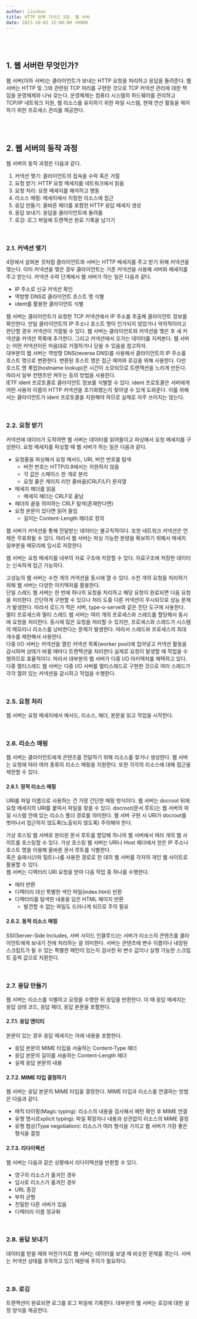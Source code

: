 ```yaml
---
author: jiunkoo
title: HTTP 완벽 가이드 5장. 웹 서버
date: 2023-10-02 15:00:00 +0900
---
```


<br/>
<br/>

## 1. 웹 서버란 무엇인가?

웹 서버(이하 서버)는 클라이언트가 보내는 HTTP 요청을 처리하고 응답을 돌려준다. 웹 서버는 HTTP 및 그와 관련된 TCP 처리를 구현한 것으로 TCP 커넥션 관리에 대한 책임을 운영체제와 나눠 갖는다. 운영체제는 컴퓨터 시스템의 하드웨어를 관리하고 TCP/IP 네트워크 지원, 웹 리소스를 유지하기 위한 파일 시스템, 현재 연산 활동을 제어하기 위한 프로세스 관리를 제공한다.<br/>

<br/>
<br/>

## 2. 웹 서버의 동작 과정

<!-- 그림 5-3 기본 웹 서버 요청의 단계 -->

웹 서버의 동작 과정은 다음과 같다.<br/>

1. 커넥션 맺기: 클라이언트의 접속을 수락 혹은 거절
2. 요청 받기: HTTP 요청 메세지를 네트워크에서 읽음
3. 요청 처리: 요청 메세지를 해석하고 행동
4. 리소스 매핑: 메세지에서 지정한 리소스에 접근
5. 응답 만들기: 올바른 헤더를 포함한 HTTP 응답 메세지 생성
6. 응답 보내기: 응답을 클라이언트에 돌려줌
7. 로깅: 로그 파일에 트랜잭션 완료 기록을 남기기

<br/>

### 2.1. 커넥션 맺기

4장에서 살펴본 것처럼 클라이언트와 서버는 HTTP 메세지를 주고 받기 위해 커넥션을 맺는다. 이미 커넥션을 맺은 경우 클라이언트는 기존 커넥션을 사용해 서버와 메세지를 주고 받는다. 커넥션 수락 단계에서 웹 서버가 하는 일은 다음과 같다.<br/>

* IP 주소로 신규 커넥션 확인
* 역방향 DNS로 클라이언트 호스트 명 식별
* ident를 활용한 클라이언트 식별

웹 서버는 클라이언트가 요청한 TCP 커넥션에서 IP 주소를 추출해 클라이언트 정보를 확인한다. 만일 클라이언트의 IP 주소나 호스트 명이 인가되지 않았거나 악의적이라고 판단할 경우 커넥션이 거절될 수 있다. 웹 서버는 클라이언트와 커넥션을 맺은 후 새 커넥션을 커넥션 목록에 추가한다. 그리고 커넥션에서 오가는 데이터를 지켜본다. 웹 서버는 어떤 커넥션이든 마음대로 거절하거나 닫을 수 있음을 참고하자.<br/>
대부분의 웹 서버는 역방향 DNS(reverse DNS)를 사용해서 클라이언트의 IP 주소를 호스트 명으로 변환한다. 변환된 호스트 명은 접근 제어와 로깅을 위해 사용한다. 다만 호스트 명 룩업(hostname lookup)은 시간이 소모되므로 트랜잭션을 느리게 만든다. 따라서 일부 컨텐츠만 켜두는 등의 방법을 사용한다.<br/>
IETF ident 프로토콜로 클라이언트 정보를 식별할 수 있다. ident 프로토콜은 서버에게 어떤 사용자 이름이 HTTP 커넥션을 초기화했는지 찾아낼 수 있게 도와준다. 이를 위해서는 클라이언트가 ident 프로토콜을 지원해야 하므로 실제로 자주 쓰이지는 않는다.<br/>

<br/>

### 2.2. 요청 받기

<!-- 그림 5-5 커넥션에서 요청 메세지 읽기 -->

커넥션에 데이터가 도착하면 웹 서버는 데이터를 읽어들이고 파싱해서 요청 메세지를 구성한다. 요청 메세지를 파싱할 때 웹 서버가 하는 일은 다음과 같다.<br/>

* 요청줄을 파싱해서 요청 메서드, URI, 버전 번호를 탐색
    * 버전 번호는 HTTP/0.9에서는 지원하지 않음
    * 각 값은 스페이스 한 개로 분리
    * 요청 줄은 캐리지 리턴 줄바꿈(CRLF/LF) 문자열
* 메세지 헤더를 읽음
    * 메세지 헤더는 CRLF로 끝남
* 헤더의 끝을 의미하는 CRLF 탐색(존재한다면)
* 요청 본문이 있다면 읽어 들임
    * 길이는 Content-Length 헤더로 정의

웹 서버가 커넥션을 통해 전달받는 데이터는 불규칙적이다. 또한 네트워크 커넥션은 언제든 무효화될 수 있다. 따라서 웹 서버는 파싱 가능한 분량을 확보하기 위해서 메세지 일부분을 메모리에 임시로 저장한다.<br/>

<!-- 그림 5-6 요청 메세지를 편리한 내부 표현 형태로 파싱 -->

웹 서버는 요청 메세지를 내부의 자료 구조에 저장할 수 있다. 자료구조에 저장한 데이터는 신속하게 접근 가능하다.<br/>

<!-- 그림 5-7 웹 서버 입력/출력 아키텍처 -->

고성능의 웹 서버는 수천 개의 커넥션을 동시에 열 수 있다. 수천 개의 요청을 처리하기 위해 웹 서버는 다양한 아키텍처를 활용한다.<br/>
단일 스레드 웹 서버는 한 번에 하나의 요청을 처리하고 해당 요청이 완료되면 다음 요청을 처리한다. 간단하게 구현할 수 있으나 처리 도중 다른 커넥션이 무시되므로 성능 문제가 발생한다. 따라서 로드가 적은 서버, type-o-serve와 같은 진단 도구에 사용한다.<br/>
멀티 프로세스와 멀티 스레드 웹 서버는 여러 개의 프로세스와 스레드를 할당해서 동시에 요청을 처리한다. 동시에 많은 요청을 처리할 수 있지만, 프로세스와 스레드가 시스템의 메모리나 리소스를 낭비한다는 문제가 발생한다. 따라서 스레드와 프로세스의 최대 개수를 제한해서 사용한다.<br/>
다중 I/O 서버는 커넥션을 열린 커넥션 목록(worker pool)에 집어넣고 커넥션 활동을 감시하며 상태가 바뀔 때마다 트랜잭션을 처리한다.실제로 요청이 발생할 때 작업을 수행하므로 효율적이다. 따라서 대부분의 웹 서버가 다중 I/O 아키텍처를 채택하고 있다.<br/>
다중 멀티스레드 웹 서버는 다중 I/O 서버를 멀티스레드로 구현한 것으로 여러 스레드가 각각 열려 있는 커넥션을 감시하고 작업을 수행한다.<br/>

<br/>

### 2.5. 요청 처리

웹 서버는 요청 메세지에서 메서드, 리소스, 헤더, 본문을 읽고 작업을 시작한다.<br/>

<br/>

### 2.6. 리소스 매핑

웹 서버는 클라이언트에게 콘텐츠를 전달하기 위해 리소스를 찾거나 생성한다. 웹 서버는 요청에 따라 여러 종류의 리소스 매핑을 지원한다. 또한 각각의 리소스에 대해 접근을 제한할 수 있다.<br/>

#### 2.6.1. 정적 리소스 매핑

<!-- 그림 5-8 요청 URI를 웹 서버 리소스에 매핑 -->

URI를 파일 이름으로 사용하는 건 가장 간단한 매핑 방식이다. 웹 서버는 docroot 뒤에 요청 메세지의 URI를 붙여서 파일을 찾을 수 있다. docroot(문서 루트)는 웹 서버의 파일 시스템 안에 있는 리소스 폴더 경로를 의미한다. 웹 서버 구현 시 URI가 docroot를 벗어나서 접근하지 않도록(노출되지 않도록) 주의해야 한다.<br/>

<!-- 그림 5-9 + 5-10 -->

가상 호스팅 웹 서버로 분리된 문서 루트를 할당해 하나의 웹 서버에서 여러 개의 웹 사이트를 호스팅할 수 있다. 가상 호스팅 웹 서버는 URI나 Host 헤더에서 얻은 IP 주소나 호스트 명을 이용해 올바른 문서 루트를 식별한다.<br/>
혹은 슬래시(/)와 틸트(~)를 사용한 경로로 한 대의 웹 서버를 각자의 개인 웹 사이트로 활용할 수 있다.<br/>
웹 서버는 디렉터리 URI 요청을 받아 다음 작업 중 하나를 수행한다.<br/>

* 에러 반환
* 디렉터리 대신 특별한 색인 파일(index.html) 반환
* 디렉터리를 탐색한 내용을 담은 HTML 페이지 반환
    * 발견할 수 없는 파일도 드러나게 되므로 주의 필요

#### 2.6.2. 동적 리소스 매핑

<!-- 그림 5-11 웹 서버와 동적 리소스 매핑 -->

SSI(Server-Side Includes, 서버 사이드 인클루드)는 서버가 리소스의 콘텐츠를 클라이언트에게 보내기 전에 처리하는 걸 의미한다. 서버는 콘텐츠에 변수 이름이나 내장된 스크립트가 될 수 있는 특별한 패턴이 있는지 검사한 뒤 변수 값이나 실행 가능한 스크립트 출력 값으로 치환한다.<br/>

<br/>

### 2.7. 응답 만들기

웹 서버는 리소스를 식별하고 요청을 수행한 뒤 응답을 반환한다. 이 때 응답 메세지는 응답 상태 코드, 응답 헤더, 응답 본문을 포함한다.<br/>

#### 2.7.1. 응답 엔티티

본문이 있는 경우 응답 메세지는 아래 내용을 포함한다.<br/>

* 응답 본문의 MIME 타입을 서술하는 Content-Type 헤더
* 응답 본문의 길이를 서술하는 Content-Length 헤더
* 실제 응답 본문의 내용

#### 2.7.2. MIME 타입 결정하기

<!-- 그림 5-12 MIME 타입 결정 -->

웹 서버는 응답 본문의 MIME 타입을 결정한다. MIME 타입과 리소스를 연결하는 방법은 다음과 같다.<br/>

* 매직 타이핑(Magic typing): 리소스의 내용을 검사해서 패턴 확인 후 MIME 연결
* 유형 명시(Explicit typing): 파일 확장자나 내용과 상관없이 리소스의 MIME 결정
* 유형 협상(Type negotiation): 리소스가 여러 형식을 가지고 웹 서버가 가장 좋은 형식을 결정

#### 2.7.3. 리다이렉션

웹 서버는 다음과 같은 상황에서 리다이렉션을 반환할 수 있다.<br/>

* 영구히 리소스가 옮겨진 경우
* 임시로 리소스가 옮겨진 경우
* URL 증강
* 부하 균형
* 친밀한 다른 서버가 있음
* 디렉터리 이름 정규화

<br/>

### 2.8. 응답 보내기

데이터를 받을 때와 마찬가지로 웹 서버는 데이터를 보낼 때 비슷한 문제를 겪는다. 서버는 커넥션 상태를 추적하고 있기 때문에 주의가 필요하다.<br/>

<br/>

### 2.9. 로깅

트랜잭션이 완료되면 로그를 로그 파일에 기록한다. 대부분의 웹 서버는 로깅에 대한 설정 양식을 제공한다.<br/>
